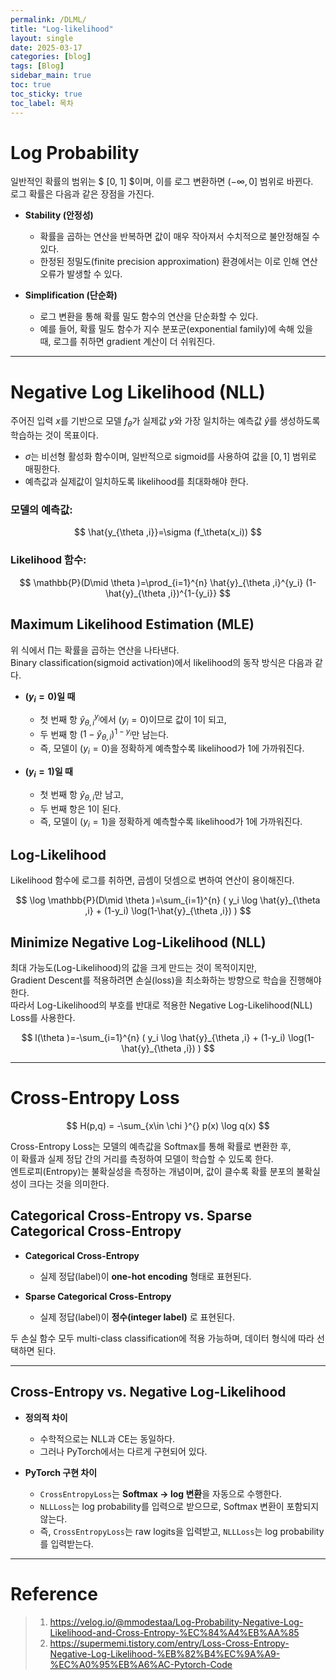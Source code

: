 ```yaml
---
permalink: /DLML/
title: "Log-likelihood"
layout: single
date: 2025-03-17
categories: [blog]
tags: [Blog]
sidebar_main: true
toc: true
toc_sticky: true
toc_label: 목차
---
```


<script type="text/javascript" async
  src="https://cdnjs.cloudflare.com/ajax/libs/mathjax/2.7.7/MathJax.js?config=TeX-MML-AM_CHTML">
</script>

# Log Probability

일반적인 확률의 범위는 $ [0, 1] $이며, 이를 로그 변환하면 $(- \infty, 0]$ 범위로 바뀐다.  
로그 확률은 다음과 같은 장점을 가진다.

- **Stability (안정성)**
  - 확률을 곱하는 연산을 반복하면 값이 매우 작아져서 수치적으로 불안정해질 수 있다.
  - 한정된 정밀도(finite precision approximation) 환경에서는 이로 인해 연산 오류가 발생할 수 있다.
  
- **Simplification (단순화)**
  - 로그 변환을 통해 확률 밀도 함수의 연산을 단순화할 수 있다.
  - 예를 들어, 확률 밀도 함수가 지수 분포군(exponential family)에 속해 있을 때, 로그를 취하면 gradient 계산이 더 쉬워진다.

---

# Negative Log Likelihood (NLL)

주어진 입력 $x$를 기반으로 모델 $f_\theta$가 실제값 $y$와 가장 일치하는 예측값 $\hat{y}$를 생성하도록 학습하는 것이 목표이다.  

- $\sigma$는 비선형 활성화 함수이며, 일반적으로 sigmoid를 사용하여 값을 $[0,1]$ 범위로 매핑한다.
- 예측값과 실제값이 일치하도록 likelihood를 최대화해야 한다.

### 모델의 예측값:
$$
\hat{y_{\theta ,i}}=\sigma (f_\theta(x_i))
$$

### Likelihood 함수:
$$
\mathbb{P}(D\mid \theta )=\prod_{i=1}^{n} \hat{y}_{\theta ,i}^{y_i} (1-\hat{y}_{\theta ,i})^{1-{y_i}}
$$

## Maximum Likelihood Estimation (MLE)

위 식에서 $\prod$는 확률을 곱하는 연산을 나타낸다.  
Binary classification(sigmoid activation)에서 likelihood의 동작 방식은 다음과 같다.

- **$( y_i = 0 )$일 때**  
  - 첫 번째 항 $\hat{y}_{\theta ,i}^{y_i}$에서 $( y_i = 0 )$이므로 값이 1이 되고,  
  - 두 번째 항 $(1-\hat{y}_{\theta ,i})^{1-{y_i}}$만 남는다.
  - 즉, 모델이 $( y_i = 0 )$을 정확하게 예측할수록 likelihood가 1에 가까워진다.

- **$( y_i = 1 )$일 때**  
  - 첫 번째 항 $\hat{y}_{\theta ,i}$만 남고,  
  - 두 번째 항은 1이 된다.
  - 즉, 모델이 $( y_i = 1 )$을 정확하게 예측할수록 likelihood가 1에 가까워진다.

## Log-Likelihood

Likelihood 함수에 로그를 취하면, 곱셈이 덧셈으로 변하여 연산이 용이해진다.

$$
\log \mathbb{P}(D\mid \theta )=\sum_{i=1}^{n} ( y_i \log \hat{y}_{\theta ,i} + (1-y_i) \log(1-\hat{y}_{\theta ,i}) )
$$

## Minimize Negative Log-Likelihood (NLL)

최대 가능도(Log-Likelihood)의 값을 크게 만드는 것이 목적이지만,  
Gradient Descent를 적용하려면 손실(loss)을 최소화하는 방향으로 학습을 진행해야 한다.  
따라서 Log-Likelihood의 부호를 반대로 적용한 Negative Log-Likelihood(NLL) Loss를 사용한다.

$$
l(\theta )=-\sum_{i=1}^{n} ( y_i \log \hat{y}_{\theta ,i} + (1-y_i) \log(1-\hat{y}_{\theta ,i}) )
$$

---

# Cross-Entropy Loss

$$
H(p,q) = -\sum_{x\in \chi }^{} p(x) \log q(x)
$$

Cross-Entropy Loss는 모델의 예측값을 Softmax를 통해 확률로 변환한 후,  
이 확률과 실제 정답 간의 거리를 측정하여 모델이 학습할 수 있도록 한다.  
엔트로피(Entropy)는 불확실성을 측정하는 개념이며, 값이 클수록 확률 분포의 불확실성이 크다는 것을 의미한다.

## Categorical Cross-Entropy vs. Sparse Categorical Cross-Entropy

- **Categorical Cross-Entropy**  
  - 실제 정답(label)이 **one-hot encoding** 형태로 표현된다.
  
- **Sparse Categorical Cross-Entropy**  
  - 실제 정답(label)이 **정수(integer label)** 로 표현된다.

두 손실 함수 모두 multi-class classification에 적용 가능하며, 데이터 형식에 따라 선택하면 된다.

---

## Cross-Entropy vs. Negative Log-Likelihood

- **정의적 차이**  
  - 수학적으로는 NLL과 CE는 동일하다.
  - 그러나 PyTorch에서는 다르게 구현되어 있다.

- **PyTorch 구현 차이**  
  - `CrossEntropyLoss`는 **Softmax → log 변환**을 자동으로 수행한다.
  - `NLLLoss`는 log probability를 입력으로 받으므로, Softmax 변환이 포함되지 않는다.
  - 즉, `CrossEntropyLoss`는 raw logits을 입력받고, `NLLLoss`는 log probability를 입력받는다.

---

# Reference

> 1. https://velog.io/@mmodestaa/Log-Probability-Negative-Log-Likelihood-and-Cross-Entropy-%EC%84%A4%EB%AA%85 
> 2. https://supermemi.tistory.com/entry/Loss-Cross-Entropy-Negative-Log-Likelihood-%EB%82%B4%EC%9A%A9-%EC%A0%95%EB%A6%AC-Pytorch-Code
